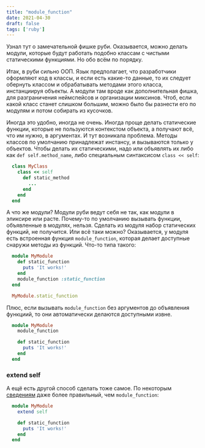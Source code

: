 ```yaml
---
title: "module_function"
date: 2021-04-30
draft: false
tags: ['ruby']
---
```


Узнал тут о замечательной фишке руби. Оказывается, можно делать модули, которые будут работать подобно классам с чистыми статическими функциями. Но обо всём по порядку. 

Итак, в руби сильно ООП. Язык предполагает, что разработчики оформляют код в классы, и если есть какие-то данные, то их следует обернуть классом и обрабатывать методами этого класса, инстанциируя объекты. А модули там вроде как дополнительная фишка, для разграничения неймспейсов и организации миксинов. Чтоб, если какой класс станет слишком большим, можно было бы разнести его по модулям и потом собирать из кусочков. 

Иногда это удобно, иногда не очень. Иногда проще делать статические функции, которые не пользуются контекстом объекта, а получают всё, что им нужно, в аргументах. И тут возникала проблема. Методы классов по умолчанию принадлежат инстансу, и вызываются только у объектов. Чтобы делать их статическими, надо или объявлять их либо как `def self.method_name`, либо специальным синтаксисом `class << self`:

```ruby
  class MyClass
    class << self
      def static_method
        ...
      end
    end
  end        
```

А что же модули? Модули руби ведут себя не так, как модули в эликсире или расте. Почему-то по умолчанию вызывать функции, объявленные в модулях, нельзя. Сделать из модуля набор статических функций, не получится. Или всё таки можно? Оказывается, у модуля есть встроенная функция `module_function`, которая делает доступные снаружи методы из функций. Что-то типа такого:

```ruby
  module MyModule
    def static_function
      puts 'It works!'
    end
    module_function :static_function
  end

  MyModule.static_function
```

Плюс, если вызывать `module_function` без аргументов до объявления функциий, то они автоматически делаются доступными извне. 

```ruby
  module MyModule
    module_function

    def static_function
      puts 'It works!'
    end
  end
```


### extend self

А ещё есть другой способ сделать тоже самое. По некоторым [сведениям](https://www.mendelowski.com/docs/ruby/self-vs-extend-self-vs-module-function/) даже более правильный, чем `module_function`:

```ruby
  module MyModule
    extend self

    def static_function
      puts 'It works!'
    end
  end
```

